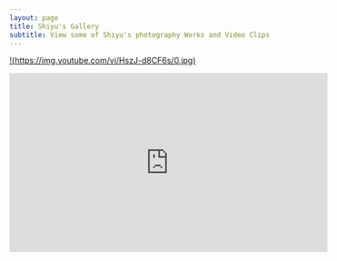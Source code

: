 ```yaml
---
layout: page
title: Shiyu's Gallery
subtitle: View some of Shiyu's photography Works and Video Clips
---
```


[!(https://img.youtube.com/vi/HszJ-d8CF6s/0.jpg)](https://www.youtube.com/watch?v=HszJ-d8CF6s)
<div>
  <iframe width="560" height="315" src="https://www.youtube.com/embed/xguw-V8L5HQ" frameborder="0" allow="accelerometer; autoplay; encrypted-media; gyroscope; picture-in-picture" allowfullscreen></iframe>
</div>
